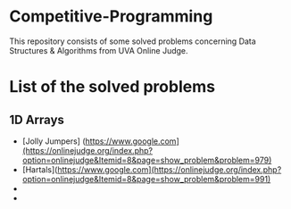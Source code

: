 # Competitive-Programming
This repository consists of some solved problems concerning Data Structures & Algorithms from UVA Online Judge.

# List of the solved problems
## 1D Arrays
* [Jolly Jumpers] (https://www.google.com](https://onlinejudge.org/index.php?option=onlinejudge&Itemid=8&page=show_problem&problem=979)
* [Hartals](https://www.google.com](https://onlinejudge.org/index.php?option=onlinejudge&Itemid=8&page=show_problem&problem=991)
* 
* 
